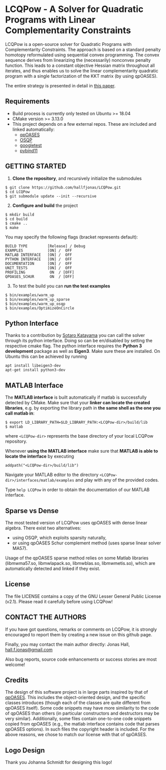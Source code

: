 ﻿#	LCQPow - A Solver for Quadratic Programs with Linear Complementarity Constraints

LCQPow is a open-source solver for Quadratic Programs with Complementarity Constraints. The approach is based on a standard penalty homotopy reformulated using sequential convex programming. The convex sequence derives from linearizing the (necessarily) nonconvex penalty function. This leads to a constant objective Hessian matrix throughout all iterates, and thus enables us to solve the linear complementarity quadratic program with a single factorization of the KKT matrix (by using qpOASES).

The entire strategy is presented in detail in [this paper](https://ieeexplore.ieee.org/abstract/document/9439931).

## Requirements
* Build process is currently only tested on Ubuntu >= 18.04
* CMake version >= 3.13.0
* This project depends on a few external repos. These are included and linked automatically:
   * [qpOASES](https://github.com/coin-or/qpOASES)
   * [OSQP](https://github.com/osqp/osqp)
   * [googletest](https://github.com/google/googletest)
   * [pybind11](https://github.com/pybind/pybind11)

## GETTING STARTED
1. **Clone the repository**, and recursively initialize the submodules

```
$ git clone https://github.com/hallfjonas/LCQPow.git
$ cd LCQPow
$ git submodule update --init --recursive
```

2. **Configure and build** the project
```
$ mkdir build
$ cd build
$ cmake ..
$ make
```
You may specify the following flags (bracket represents default):
```
BUILD TYPE         [Release] / Debug
EXAMPLES           [ON] /  OFF
MATLAB INTERFACE   [ON] /  OFF
PYTHON INTERFACE   [ON] /  OFF
DOCUMENTATION      [ON] /  OFF
UNIT_TESTS         [ON] /  OFF
PROFILING           ON  / [OFF]
QPOASES_SCHUR       ON  / [OFF]
```

3. To test the build you can **run the test examples**
```
$ bin/examples/warm_up
$ bin/examples/warm_up_sparse
$ bin/examples/warm_up_osqp
$ bin/examples/OptimizeOnCircle
```

## Python Interface
Thanks to a contribution by [Sotaro Katayama](https://github.com/mayataka) you can call the solver through its python interface. Doing so can be en/disabled by setting the respective cmake flag. The python interface requires the **Python 3 development** package as well as **Eigen3**. Make sure these are installed. On Ubuntu this can be achieved by running
```
apt install libeigen3-dev
apt-get install python3-dev
```

## MATLAB Interface
The **MATLAB interface** is built automatically if matlab is successfully detected by CMake. Make sure that your **linker can locate the created libraries**, e.g. by exporting the library path in **the same shell as the one you call matlab in**:
```
$ export LD_LIBRARY_PATH=$LD_LIBRARY_PATH:<LCQPow-dir>/build/lib
$ matlab
```
where `<LCQPow-dir>` represents the base directory of your local LCQPow repository.

Whenever **using the MATLAB interface** make sure that **MATLAB is able to locate the interface** by executing
```
addpath("<LCQPow-dir>/build/lib")
```

Navigate your MATLAB editor to the directory `<LCQPow-dir>/interfaces/matlab/examples` and play with any of the provided codes.

Type `help LCQPow` in order to obtain the documentation of our MATLAB interface.

## Sparse vs Dense
The most tested version of LCQPow uses qpOASES with dense linear algebra. There exist two alternatives:
  - using OSQP, which exploits sparsity naturally,
  - or using qpOASES Schur complement method (uses sparse linear solver MA57).

Usage of the qpOASES sparse method relies on some Matlab libraries (libmwma57.so, libmwlapack.so, libmwblas.so, libmwmetis.so), which are automatically detected and linked if they exist.

## License
The file LICENSE contains a copy of the GNU Lesser General Public License (v2.1). Please read it carefully before using LCQPow!

## CONTACT THE AUTHORS
If you have got questions, remarks or comments on LCQPow, it is strongly encouraged to report them by creating a new issue on this github page.

Finally, you may contact the main author directly:
        Jonas Hall,  hall.f.jonas@gmail.com

Also bug reports, source code enhancements or success stories are most welcome!


## Credits
The design of this software project is in large parts inspired by that of [qpOASES](https://github.com/coin-or/qpOASES). This includes the object-oriented design, and the specific classes introduces (though each of the classes are quite different from qpOASES itself). Some code snippets may have more similarity to the code of qpOASES than others (in particular constructors and destructors may be very similar). Additionally, some files contain one-to-one code snippets copied from qpOASES (e.g., the matlab interface contains code that parses qpOASES options). In such files the copyright header is included. For the above reasons, we chose to match our license with that of qpOASES.

## Logo Design
Thank you Johanna Schmidt for designing this logo!
